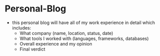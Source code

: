 # Personal-Blog

- this personal blog will have all of my work experience in detail which includes:
    - What company (name, location, status, date)
    - What tools I worked with (languages, frameworks, databases)
    - Overall experience and my opinion
    - Final verdict
